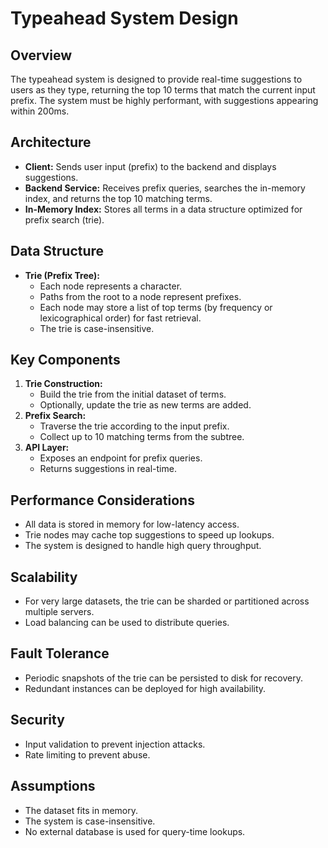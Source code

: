 # Typeahead System Design

## Overview
The typeahead system is designed to provide real-time suggestions to users as they type, returning the top 10 terms that match the current input prefix. The system must be highly performant, with suggestions appearing within 200ms.

## Architecture
- **Client:** Sends user input (prefix) to the backend and displays suggestions.
- **Backend Service:** Receives prefix queries, searches the in-memory index, and returns the top 10 matching terms.
- **In-Memory Index:** Stores all terms in a data structure optimized for prefix search (trie).

## Data Structure
- **Trie (Prefix Tree):**
  - Each node represents a character.
  - Paths from the root to a node represent prefixes.
  - Each node may store a list of top terms (by frequency or lexicographical order) for fast retrieval.
  - The trie is case-insensitive.

## Key Components
1. **Trie Construction:**
   - Build the trie from the initial dataset of terms.
   - Optionally, update the trie as new terms are added.
2. **Prefix Search:**
   - Traverse the trie according to the input prefix.
   - Collect up to 10 matching terms from the subtree.
3. **API Layer:**
   - Exposes an endpoint for prefix queries.
   - Returns suggestions in real-time.

## Performance Considerations
- All data is stored in memory for low-latency access.
- Trie nodes may cache top suggestions to speed up lookups.
- The system is designed to handle high query throughput.

## Scalability
- For very large datasets, the trie can be sharded or partitioned across multiple servers.
- Load balancing can be used to distribute queries.

## Fault Tolerance
- Periodic snapshots of the trie can be persisted to disk for recovery.
- Redundant instances can be deployed for high availability.

## Security
- Input validation to prevent injection attacks.
- Rate limiting to prevent abuse.

## Assumptions
- The dataset fits in memory.
- The system is case-insensitive.
- No external database is used for query-time lookups. 